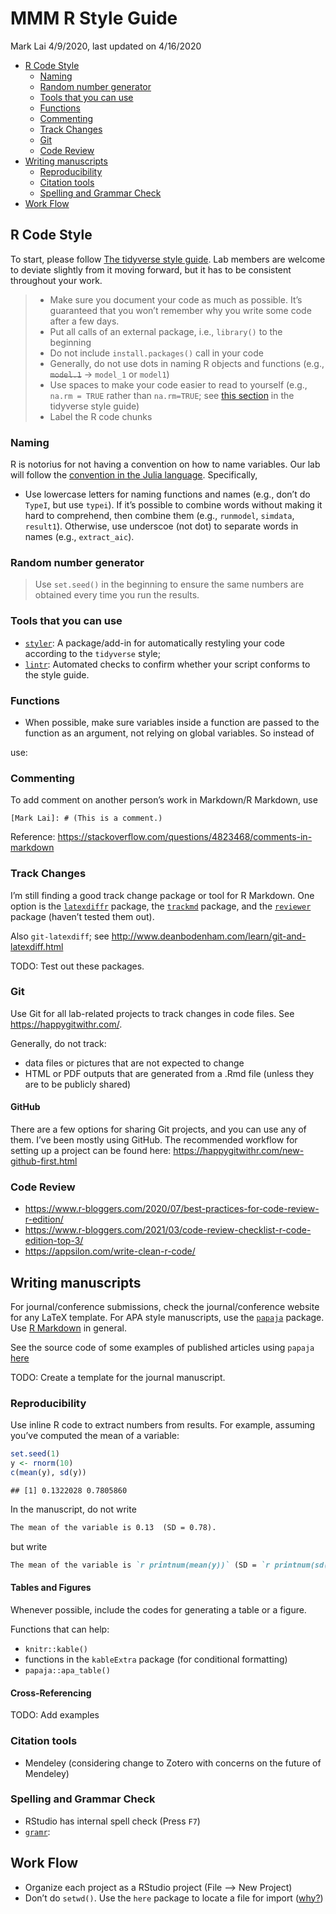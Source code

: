 MMM R Style Guide
================
Mark Lai
4/9/2020, last updated on 4/16/2020

-   [R Code Style](#r-code-style)
    -   [Naming](#naming)
    -   [Random number generator](#random-number-generator)
    -   [Tools that you can use](#tools-that-you-can-use)
    -   [Functions](#functions)
    -   [Commenting](#commenting)
    -   [Track Changes](#track-changes)
    -   [Git](#git)
    -   [Code Review](#code-review)
-   [Writing manuscripts](#writing-manuscripts)
    -   [Reproducibility](#reproducibility)
    -   [Citation tools](#citation-tools)
    -   [Spelling and Grammar Check](#spelling-and-grammar-check)
-   [Work Flow](#work-flow)

## R Code Style

To start, please follow [The tidyverse style
guide](https://style.tidyverse.org/). Lab members are welcome to deviate
slightly from it moving forward, but it has to be consistent throughout
your work.

> -   Make sure you document your code as much as possible. It’s
>     guaranteed that you won’t remember why you write some code after a
>     few days.
> -   Put all calls of an external package, i.e., `library()` to the
>     beginning
> -   Do not include `install.packages()` call in your code
> -   Generally, do not use dots in naming R objects and functions
>     (e.g., ~~`model.1`~~ → `model_1` or `model1`)
> -   Use spaces to make your code easier to read to yourself (e.g.,
>     `na.rm = TRUE` rather than `na.rm=TRUE`; see [this
>     section](https://style.tidyverse.org/syntax.html#spacing) in the
>     tidyverse style guide)
> -   Label the R code chunks

### Naming

R is notorius for not having a convention on how to name variables. Our
lab will follow the [convention in the Julia
language](https://docs.julialang.org/en/v1/manual/style-guide/index.html#Use-naming-conventions-consistent-with-Julia-base/-1).
Specifically,

-   Use lowercase letters for naming functions and names (e.g., don’t do
    `TypeI`, but use `typei`). If it’s possible to combine words without
    making it hard to comprehend, then combine them (e.g., `runmodel`,
    `simdata`, `result1`). Otherwise, use underscoe (not dot) to
    separate words in names (e.g., `extract_aic`).

### Random number generator

> Use `set.seed()` in the beginning to ensure the same numbers are
> obtained every time you run the results.

### Tools that you can use

-   [`styler`](https://style.tidyverse.org/): A package/add-in for
    automatically restyling your code according to the `tidyverse`
    style;
-   [`lintr`](https://github.com/jimhester/lintr): Automated checks to
    confirm whether your script conforms to the style guide.

### Functions

-   When possible, make sure variables inside a function are passed to
    the function as an argument, not relying on global variables. So
    instead of

use:

### Commenting

To add comment on another person’s work in Markdown/R Markdown, use

    [Mark Lai]: # (This is a comment.)

Reference:
<https://stackoverflow.com/questions/4823468/comments-in-markdown>

### Track Changes

I’m still finding a good track change package or tool for R Markdown.
One option is the
[`latexdiffr`](https://github.com/hughjonesd/latexdiffr) package, the
[`trackmd`](https://github.com/ropenscilabs/trackmd) package, and the
[`reviewer`](https://docs.ropensci.org/reviewer/) package (haven’t
tested them out).

Also `git-latexdiff`; see
<http://www.deanbodenham.com/learn/git-and-latexdiff.html>

TODO: Test out these packages.

### Git

Use Git for all lab-related projects to track changes in code files. See
<https://happygitwithr.com/>.

Generally, do not track:

-   data files or pictures that are not expected to change
-   HTML or PDF outputs that are generated from a .Rmd file (unless they
    are to be publicly shared)

#### GitHub

There are a few options for sharing Git projects, and you can use any of
them. I’ve been mostly using GitHub. The recommended workflow for
setting up a project can be found here:
<https://happygitwithr.com/new-github-first.html>

### Code Review

-   <https://www.r-bloggers.com/2020/07/best-practices-for-code-review-r-edition/>
-   <https://www.r-bloggers.com/2021/03/code-review-checklist-r-code-edition-top-3/>
-   <https://appsilon.com/write-clean-r-code/>

## Writing manuscripts

For journal/conference submissions, check the journal/conference website
for any LaTeX template. For APA style manuscripts, use the
[`papaja`](https://crsh.github.io/papaja_man/) package. Use [R
Markdown](https://rmarkdown.rstudio.com/) in general.

See the source code of some examples of published articles using
`papaja`
[here](https://crsh.github.io/papaja_man/published-manuscripts.html)

TODO: Create a template for the journal manuscript.

### Reproducibility

Use inline R code to extract numbers from results. For example, assuming
you’ve computed the mean of a variable:

``` r
set.seed(1)
y <- rnorm(10)
c(mean(y), sd(y))
```

    ## [1] 0.1322028 0.7805860

In the manuscript, do not write

``` markdown
The mean of the variable is 0.13  (SD = 0.78).
```

but write

``` markdown
The mean of the variable is `r printnum(mean(y))` (SD = `r printnum(sd(y))`).
```

#### Tables and Figures

Whenever possible, include the codes for generating a table or a figure.

Functions that can help:

-   `knitr::kable()`
-   functions in the `kableExtra` package (for conditional formatting)
-   `papaja::apa_table()`

#### Cross-Referencing

TODO: Add examples

### Citation tools

-   Mendeley (considering change to Zotero with concerns on the future
    of Mendeley)

### Spelling and Grammar Check

-   RStudio has internal spell check (Press `F7`)
-   [`gramr`](https://github.com/ropenscilabs/gramr):

## Work Flow

-   Organize each project as a RStudio project (File –> New Project)
-   Don’t do `setwd()`. Use the `here` package to locate a file for
    import ([why?](https://github.com/jennybc/here_here))

<!-- ## Posters, CVs -->
<!-- Check out the interesting [`pagedown`](https://github.com/rstudio/pagedown) package -->
